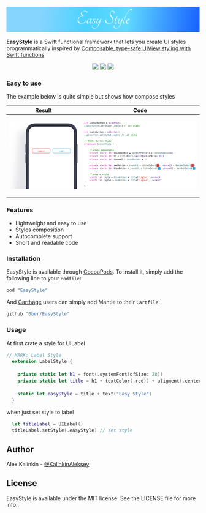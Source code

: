 <p align="center"><img src="EasyStyleIcon.png"></a>

**EasyStyle** is a Swift functional framework that lets you create UI styles programmatically inspired by
[Composable, type-safe UIView styling with Swift functions]( https://medium.cobeisfresh.com/composable-type-safe-uiview-styling-with-swift-functions-8be417da947f)


<p align="center">
<img src="https://img.shields.io/cocoapods/v/EasyStyle.svg?label=version">
<img src="https://img.shields.io/badge/supports-CocoaPods%20%7C%20Carthage-green.svg">
<img src="https://img.shields.io/badge/platforms-iOS-lightgrey.svg">
</p>

### Easy to use
The example below is quite simple but shows how compose styles

| Result | Code |
| --- | --- |
| <p align="center"><img src="Example.png"></a> | <p align="center"><img src="CodeExample.png"></a>|

### Features
* Lightweight and easy to use
* Styles composition
* Autocomplete support
* Short and readable code

### Installation
EasyStyle is available through [CocoaPods](http://cocoapods.org). To install
it, simply add the following line to your `Podfile`:

```ruby
pod "EasyStyle"
```

And [Carthage](https://github.com/Carthage/Carthage) users can simply add Mantle to their `Cartfile`:

```ruby
github "0ber/EasyStyle"

```

### Usage

At first crate a style for UILabel

```swift
// MARK: Label Style
  extension LabelStyle {

    private static let h1 = font(.systemFont(ofSize: 28))
    private static let title = h1 + textColor(.red)) + aligment(.center)

    static let easyStyle = title + text("Easy Style")
  }
```

when just set style to label

```swift
  let titleLabel = UILabel()
  titleLabel.setStyle(.easyStyle) // set style
```

## Author

Alex Kalinkin - [@KalinkinAleksey](https://twitter.com/KalinkinAleksey)

## License

EasyStyle is available under the MIT license. See the LICENSE file for more info.
